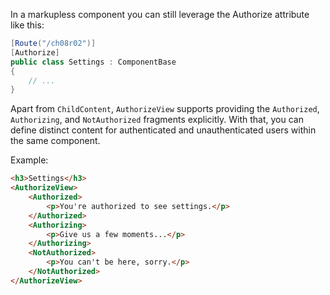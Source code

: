 In a markupless component you can still leverage the Authorize attribute like this:
```csharp
[Route("/ch08r02")]
[Authorize]
public class Settings : ComponentBase
{
    // ...
}
```

Apart from ```ChildContent```, ```AuthorizeView``` supports providing the ```Authorized```, ```Authorizing```, and ```NotAuthorized``` fragments explicitly. With that, you can define distinct content for authenticated and unauthenticated users within the same component.

Example:
```html
<h3>Settings</h3>
<AuthorizeView>
    <Authorized>
        <p>You're authorized to see settings.</p>
    </Authorized>
    <Authorizing>
        <p>Give us a few moments...</p>
    </Authorizing>
    <NotAuthorized>
        <p>You can't be here, sorry.</p>
    </NotAuthorized>
</AuthorizeView>
```